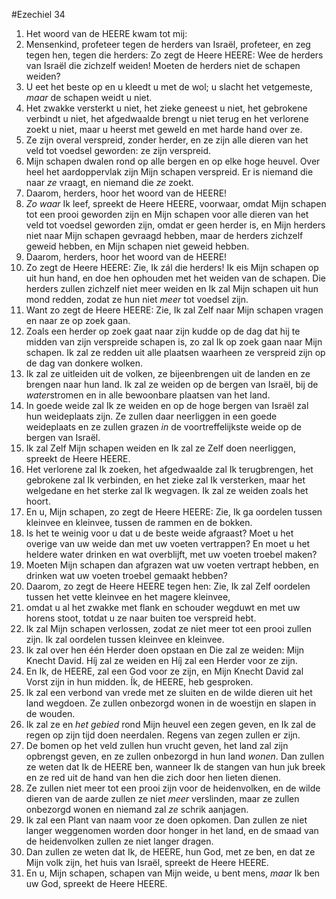 #Ezechiel 34
1. Het woord van de HEERE kwam tot mij:
2. Mensenkind, profeteer tegen de herders van Israël, profeteer, en zeg tegen hen, tegen die herders: Zo zegt de Heere HEERE: Wee de herders van Israël die zichzelf weiden! Moeten de herders niet de schapen weiden?
3. U eet het beste op en u kleedt u met de wol; u slacht het vetgemeste, *maar* de schapen weidt u niet.
4. Het zwakke versterkt u niet, het zieke geneest u niet, het gebrokene verbindt u niet, het afgedwaalde brengt u niet terug en het verlorene zoekt u niet, maar u heerst met geweld en met harde hand over ze.
5. Ze zijn overal verspreid, zonder herder, en ze zijn alle dieren van het veld tot voedsel geworden: ze zijn verspreid.
6. Mijn schapen dwalen rond op alle bergen en op elke hoge heuvel. Over heel het aardoppervlak zijn Mijn schapen verspreid. Er is niemand die naar *ze* vraagt, en niemand die *ze* zoekt.
7. Daarom, herders, hoor het woord van de HEERE!
8. *Zo waar* Ik leef, spreekt de Heere HEERE, voorwaar, omdat Mijn schapen tot een prooi geworden zijn en Mijn schapen voor alle dieren van het veld tot voedsel geworden zijn, omdat er geen herder is, en Mijn herders niet naar Mijn schapen gevraagd hebben, maar de herders zichzelf geweid hebben, en Mijn schapen niet geweid hebben.
9. Daarom, herders, hoor het woord van de HEERE!
10. Zo zegt de Heere HEERE: Zie, Ik zál die herders! Ik eis Mijn schapen op uit hun hand, en doe hen ophouden met het weiden van de schapen. Die herders zullen zichzelf niet meer weiden en Ik zal Mijn schapen uit hun mond redden, zodat ze hun niet *meer* tot voedsel zijn.
11. Want zo zegt de Heere HEERE: Zie, Ik zal Zelf naar Mijn schapen vragen en naar ze op zoek gaan.
12. Zoals een herder op zoek gaat naar zijn kudde op de dag dat hij te midden van zijn verspreide schapen is, zo zal Ik op zoek gaan naar Mijn schapen. Ik zal ze redden uit alle plaatsen waarheen ze verspreid zijn op de dag van donkere wolken.
13. Ik zal ze uitleiden uit de volken, ze bijeenbrengen uit de landen en ze brengen naar hun land. Ik zal ze weiden op de bergen van Israël, bij de *water*stromen en in alle bewoonbare plaatsen van het land.
14. In goede weide zal Ik ze weiden en op de hoge bergen van Israël zal hun weideplaats zijn. Ze zullen daar neerliggen in een goede weideplaats en ze zullen grazen *in* de voortreffelijkste weide op de bergen van Israël.
15. Ik zal Zelf Mijn schapen weiden en Ik zal ze Zelf doen neerliggen, spreekt de Heere HEERE.
16. Het verlorene zal Ik zoeken, het afgedwaalde zal Ik terugbrengen, het gebrokene zal Ik verbinden, en het zieke zal Ik versterken, maar het welgedane en het sterke zal Ik wegvagen. Ik zal ze weiden zoals het hoort.
17. En u, Mijn schapen, zo zegt de Heere HEERE: Zie, Ik ga oordelen tussen kleinvee en kleinvee, tussen de rammen en de bokken.
18. Is het te weinig voor u dat u de beste weide afgraast? Moet u het overige van uw weide dan met uw voeten vertrappen? En moet u het heldere water drinken en wat overblijft, met uw voeten troebel maken?
19. Moeten Mijn schapen dan afgrazen wat uw voeten vertrapt hebben, en drinken wat uw voeten troebel gemaakt hebben?
20. Daarom, zo zegt de Heere HEERE tegen hen: Zie, Ik zal Zelf oordelen tussen het vette kleinvee en het magere kleinvee,
21. omdat u al het zwakke met flank en schouder wegduwt en met uw horens stoot, totdat u ze naar buiten toe verspreid hebt.
22. Ik zal Mijn schapen verlossen, zodat ze niet meer tot een prooi zullen zijn. Ik zal oordelen tussen kleinvee en kleinvee.
23. Ik zal over hen één Herder doen opstaan en Die zal ze weiden: Mijn Knecht David. Híj zal ze weiden en Híj zal een Herder voor ze zijn.
24. En Ik, de HEERE, zal een God voor ze zijn, en Mijn Knecht David zal Vorst zijn in hun midden. Ík, de HEERE, heb gesproken.
25. Ik zal een verbond van vrede met ze sluiten en de wilde dieren uit het land wegdoen. Ze zullen onbezorgd wonen in de woestijn en slapen in de wouden.
26. Ik zal ze en *het gebied* rond Mijn heuvel een zegen geven, en Ik zal de regen op zijn tijd doen neerdalen. Regens van zegen zullen er zijn.
27. De bomen op het veld zullen hun vrucht geven, het land zal zijn opbrengst geven, en ze zullen onbezorgd in hun land *wonen*. Dan zullen ze weten dat Ik de HEERE ben, wanneer Ik de stangen van hun juk breek en ze red uit de hand van hen die zich door hen lieten dienen.
28. Ze zullen niet meer tot een prooi zijn voor de heidenvolken, en de wilde dieren van de aarde zullen ze niet *meer* verslinden, maar ze zullen onbezorgd wonen en niemand zal *ze* schrik aanjagen.
29. Ik zal een Plant van naam voor ze doen opkomen. Dan zullen ze niet langer weggenomen worden door honger in het land, en de smaad van de heidenvolken zullen ze niet langer dragen.
30. Dan zullen ze weten dat Ik, de HEERE, hun God, met ze ben, en dat ze Mijn volk zijn, het huis van Israël, spreekt de Heere HEERE.
31. En u, Mijn schapen, schapen van Mijn weide, u bent mens, *maar* Ik ben uw God, spreekt de Heere HEERE.
